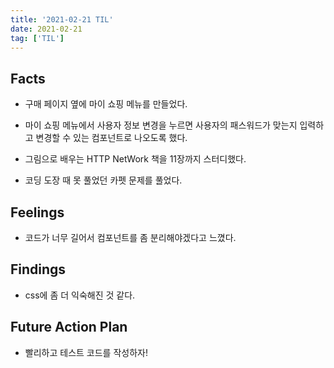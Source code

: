 ```yaml
---
title: '2021-02-21 TIL'
date: 2021-02-21
tag: ['TIL']
---
```


## Facts

- 구매 페이지 옆에 마이 쇼핑 메뉴를 만들었다.

- 마이 쇼핑 메뉴에서 사용자 정보 변경을 누르면 사용자의 패스워드가 맞는지 입력하고 변경할 수 있는 컴포넌트로 나오도록 했다.

- 그림으로 배우는 HTTP NetWork 책을 11장까지 스터디했다.

- 코딩 도장 때 못 풀었던 카펫 문제를 풀었다.

## Feelings

- 코드가 너무 길어서 컴포넌트를 좀 분리해야겠다고 느꼈다.

## Findings

- css에 좀 더 익숙해진 것 같다.

## Future Action Plan

- 빨리하고 테스트 코드를 작성하자!
